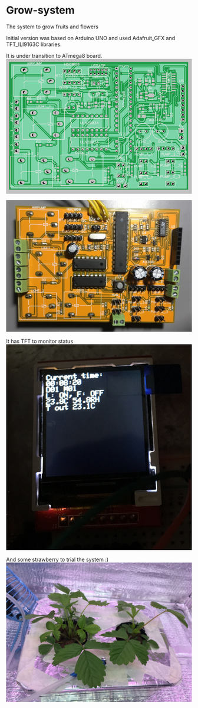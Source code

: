 # Grow-system
The system to grow fruits and flowers

Initial version was based on Arduino UNO and used Adafruit_GFX and TFT_ILI9163C libraries.

It is under transition to ATmega8 board.
<img src="https://github.com/Misha91/Grow-system/blob/master/Pics/PCB.png?raw=true">

<img src="https://github.com/Misha91/Grow-system/blob/master/Pics/822A42E0-CE13-4811-8314-C9856527A729.jpeg?raw=true">

It has TFT to monitor status
<img src="https://github.com/Misha91/Grow-system/blob/master/Pics/IMG_9946.JPG?raw=true" style="max-width:100%;">

And some strawberry to trial the system :)
<img src="https://github.com/Misha91/Grow-system/blob/master/Pics/IMG_9947.JPG?raw=true" style="max-width:100%;">
